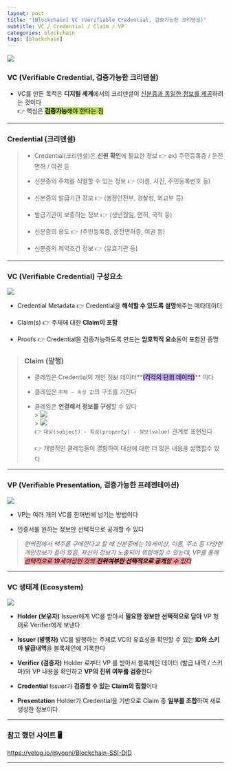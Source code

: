 ```yaml
---
layout: post
title: "[Blockchain] VC (Verifiable Credential, 검증가능한 크리덴셜)"
subtitle: VC / Credential / Claim / VP
categories: blockchain
tags: [blockchain]
---
```


![](https://velog.velcdn.com/images/-__-/post/1368f339-474c-4ae8-be97-6833ea4cbeb4/image.png)

### VC (Verifiable Credential, 검증가능한 크리덴셜)

- VC를 만든 목적은 **디지털 세계**에서의 크리덴셜이 <u>신분증과 동일한 정보를 제공</u>하려는 것이다<br>
  👉 핵심은 <span style="background-color:#B5E045; color:#000;">**검증가능**해야 한다는 점</span>

---

### Credential (크리덴셜)

> - Credential(크리덴셜)은 **신원 확인**에 필요한 정보 👉 ex) 주민등록증 / 운전면허 / 여권 등<br>
>
> - 신분증의 주체를 식별할 수 있는 정보 👉 (이름, 사진, 주민등록번호 등)<br>
>
> - 신분증의 발급기관 정보 👉 (행정안전부, 경찰청, 외교부 등)<br>
>
> - 발급기관이 보증하는 정보 👉 (생년월일, 면허, 국적 등)<br>
>
> - 신분증의 용도 👉 (주민등록증, 운전면허증, 여권 등)<br>
>
> - 신분증의 제약조건 정보 👉 (유효기관 등)

---

### VC (Verifiable Credential) 구성요소

![](https://velog.velcdn.com/images/-__-/post/a88d91d8-bce4-4ede-baee-35f7e5bd9ec0/image.png)

- Credential Metadata 👉 Credential을 **해석할 수 있도록 설명**해주는 메타데이터

- Claim(s) 👉 주체에 대한 **Claim이 포함**

- Proofs 👉 Credential을 검증가능하도록 만드는 **암호학적 요소**들이 포함된 증명

> ### Claim (발행)
>
> - 클레임은 Credential의 개인 정보 데이터**<span style="background-color:#BFA8EE; color:#000;">(각각의 단위 데이터)</span>** 이다
> - 클레임은 `주체 - 속성 값`의 구조를 가진다
> - 클레임은 **연결해서 정보를 구성**할 수 있다<br> > ![](https://velog.velcdn.com/images/-__-/post/4bd4c89b-ba04-4eae-80a6-967bb4bcc996/image.png)<br> > ![](https://velog.velcdn.com/images/-__-/post/b59ebda1-b023-4e0d-bb13-b9ec88eee478/image.png)<br>
>   👉 `대상(subject) - 특성(property) - 정보(value)` 관계로 표현된다<br>
>
>   👉 개별적인 클레임들이 결합하여 대상에 대한 더 많은 내용을 설명할수 있다

---

### VP (Verifiable Presentation, 검증가능한 프레젠테이션)

![](https://velog.velcdn.com/images/-__-/post/5eab8235-5121-4dbf-83cf-39a4698ddefd/image.png)

- VP는 여러 개의 VC를 한꺼번에 넘기는 방법이다

- 인증서를 원하는 정보만 선택적으로 공개할 수 있다

> _편의점에서 맥주를 구매한다고 할 때 신분증에는 19세이상, 이름, 주소 등 다양한 개인정보가 들어 있음, 자신의 정보가 노출되어 위험해질 수 있는데, VP를 통해 <span style="background-color:#F7969A; color:#000;">선택적으로 19세이상인 것의 **진위여부만 선택적으로 공개**할 수 있다<span>_

---

### VC 생태계 (Ecosystem)

![](https://velog.velcdn.com/images/-__-/post/1959e2f8-5294-4df3-a6ca-e1eb3d3dfd80/image.png)

- **Holder (보유자)**
  Issuer에게 VC를 받아서 **필요한 정보만**
  **선택적으로 담아** VP 형태로 Verifier에게 보낸다

- **Issuer (발행자)**
  VC를 발행하는 주체로 VC의 유효성을 확인할 수 있는
  **ID와 스키마 발급내역**을 블록체인에 기록한다

- **Verifier (검증자)**
  Holder 로부터 VP 를 받아서 블록체인 데이터 (발급 내역 / 스키마)와
  VP 내용을 확인하고 **VP의 진위 여부를 검증**한다

- **Credential**
  Issuer가 **검증할 수 있는 Claim의 집합**이다

- **Presentation**
  Holder가 Credential을 기반으로 Claim 중
  **일부를 조합**하여 새로 생성한 정보이다

---

### 참고 했던 사이트 🖥

<https://velog.io/@yooni/Blockchain-SSI-DID>

---
